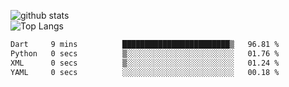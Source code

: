 ![github stats](https://github-readme-stats.vercel.app/api?username=AndreFerreira5&show_icons=true&theme=dark&count_private=true)
<br>
![Top Langs](https://github-readme-stats.vercel.app/api/top-langs/?username=AndreFerreira5&layout=compact&theme=dark)
<br>
<!--START_SECTION:waka-->

```txt
Dart     9 mins          ████████████████████████▒   96.81 %
Python   0 secs          ▒░░░░░░░░░░░░░░░░░░░░░░░░   01.76 %
XML      0 secs          ▒░░░░░░░░░░░░░░░░░░░░░░░░   01.24 %
YAML     0 secs          ░░░░░░░░░░░░░░░░░░░░░░░░░   00.18 %
```

<!--END_SECTION:waka-->
